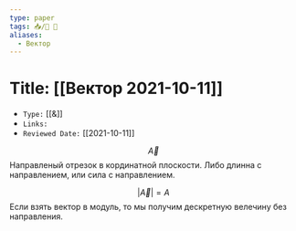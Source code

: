 ```yaml
---
type: paper
tags: 📥️/📜️ 🔢
aliases:
  - Вектор 
---
```




# Title: **[[Вектор 2021-10-11]]**
- `Type:` [[&]]
- `Links:`
- `Reviewed Date:` [[2021-10-11]]

$$\vec A$$
Направленый отрезок в кординатной плоскости. Либо длинна с направлением, или сила с направлением.

$$|\vec A| = A$$
Если взять вектор в модуль, то мы получим дескретную велечину без направления.